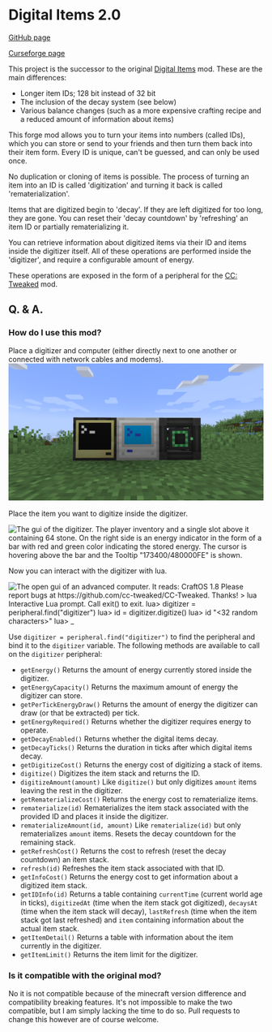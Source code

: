 # Digital Items 2.0

[GitHub page](https://github.com/Cookie04DE/Digital-Items-2)

[Curseforge page](https://www.curseforge.com/minecraft/mc-mods/digital-items-2)

This project is the successor to the original [Digital Items](https://www.curseforge.com/minecraft/mc-mods/digital-items) mod.
These are the main differences:
- Longer item IDs; 128 bit instead of 32 bit
- The inclusion of the decay system (see below)
- Various balance changes (such as a more expensive crafting recipe and a reduced amount of information about items)

This forge mod allows you to turn your items into numbers (called IDs), which you can store or send to your friends and then turn them back into their item form.
Every ID is unique, can't be guessed, and can only be used once.

No duplication or cloning of items is possible.
The process of turning an item into an ID is called 'digitization' and turning it back is called 'rematerialization'.

Items that are digitized begin to 'decay'. If they are left digitized for too long, they are gone.
You can reset their 'decay countdown' by 'refreshing' an item ID or partially rematerializing it.

You can retrieve information about digitized items via their ID and items inside the digitizer itself.
All of these operations are performed inside the 'digitizer', and require a configurable amount of energy.

These operations are exposed in the form of a peripheral for the [CC: Tweaked](https://www.curseforge.com/minecraft/mc-mods/cc-tweaked) mod.

## Q. & A.
### How do I use this mod?

Place a digitizer and computer (either directly next to one another or connected with network cables and modems).
![From left to right side by side: An active advanced computer from CC: Tweaked, an active digitizer, a creative energy cube from Mekanism](readme_images/configuration.png "Block Configuration")

Place the item you want to digitize inside the digitizer.

![The gui of the digitizer. The player inventory and a single slot above it containing 64 stone.
On the right side is an energy indicator in the form of a bar with red and green color indicating the stored energy.
The cursor is hovering above the bar and the Tooltip "173400/480000FE" is shown.](readme_images/digitizer_gui.png "Digitizer GUI")

Now you can interact with the digitizer with lua.

![The open gui of an advanced computer. It reads:
CraftOS 1.8
Please report bugs at
https://github.com/cc-tweaked/CC-Tweaked. Thanks!
\> lua
Interactive Lua prompt.
Call exit() to exit.
lua\> digitizer = peripheral.find("digitizer")
lua\> id = digitizer.digitize()
lua\> id
"<32 random characters>"
lua\> _
](readme_images/lua.png "Lua interacting with the digitizer")

Use `digitizer = peripheral.find("digitizer")` to find the peripheral and bind it to the `digitizer` variable.
The following methods are available to call on the `digitizer` peripheral:

- `getEnergy()` Returns the amount of energy currently stored inside the digitizer.
- `getEnergyCapacity()` Returns the maximum amount of energy the digitizer can store.
- `getPerTickEnergyDraw()` Returns the amount of energy the digitizer can draw (or that be extracted) per tick.
- `getEnergyRequired()` Returns whether the digitizer requires energy to operate.
- `getDecayEnabled()` Returns whether the digital items decay.
- `getDecayTicks()` Returns the duration in ticks after which digital items decay.
- `getDigitizeCost()` Returns the energy cost of digitizing a stack of items.
- `digitize()` Digitizes the item stack and returns the ID.
- `digitizeAmount(amount)` Like `digitize()` but only digitizes `amount` items leaving the rest in the digitizer.
- `getRematerializeCost()` Returns the energy cost to rematerialize items.
- `rematerialize(id)` Rematerializes the item stack associated with the provided ID and places it inside the digitizer.
- `rematerializeAmount(id, amount)` Like `rematerialize(id)` but only rematerializes `amount` items. Resets the decay countdown for the remaining stack.
- `getRefreshCost()` Returns the cost to refresh (reset the decay countdown) an item stack.
- `refresh(id)` Refreshes the item stack associated with that ID.
- `getInfoCost()` Returns the energy cost to get information about a digitized item stack.
- `getIDInfo(id)` Returns a table containing `currentTime` (current world age in ticks), `digitizedAt` (time when the item stack got digitized), `decaysAt` (time when the item stack will decay), `lastRefresh` (time when the item stack got last refreshed) and `item` containing information about the actual item stack.
- `getItemDetail()` Returns a table with information about the item currently in the digitizer.
- `getItemLimit()` Returns the item limit for the digitizer.

### Is it compatible with the original mod?

No it is not compatible because of the minecraft version difference and compatibility breaking features. It's not impossible to make the two compatible, but I am simply lacking the time to do so. Pull requests to change this however are of course welcome.
